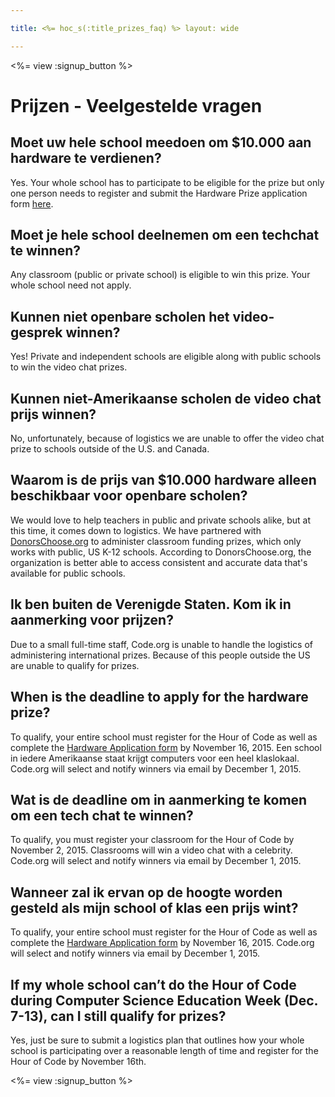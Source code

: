 ```yaml
---

title: <%= hoc_s(:title_prizes_faq) %> layout: wide

---
```


<%= view :signup_button %>

# Prijzen - Veelgestelde vragen

## Moet uw hele school meedoen om $10.000 aan hardware te verdienen?

Yes. Your whole school has to participate to be eligible for the prize but only one person needs to register and submit the Hardware Prize application form [here](<%= resolve_url('/prizes') %>).

## Moet je hele school deelnemen om een techchat te winnen?

Any classroom (public or private school) is eligible to win this prize. Your whole school need not apply.

## Kunnen niet openbare scholen het video-gesprek winnen?

Yes! Private and independent schools are eligible along with public schools to win the video chat prizes.

## Kunnen niet-Amerikaanse scholen de video chat prijs winnen?

No, unfortunately, because of logistics we are unable to offer the video chat prize to schools outside of the U.S. and Canada.

## Waarom is de prijs van $10.000 hardware alleen beschikbaar voor openbare scholen?

We would love to help teachers in public and private schools alike, but at this time, it comes down to logistics. We have partnered with [DonorsChoose.org](http://donorschoose.org) to administer classroom funding prizes, which only works with public, US K-12 schools. According to DonorsChoose.org, the organization is better able to access consistent and accurate data that's available for public schools.

## Ik ben buiten de Verenigde Staten. Kom ik in aanmerking voor prijzen?

Due to a small full-time staff, Code.org is unable to handle the logistics of administering international prizes. Because of this people outside the US are unable to qualify for prizes.

## When is the deadline to apply for the hardware prize?

To qualify, your entire school must register for the Hour of Code as well as complete the [Hardware Application form](<%= resolve_url('/prizes') %>) by November 16, 2015. Een school in iedere Amerikaanse staat krijgt computers voor een heel klaslokaal. Code.org will select and notify winners via email by December 1, 2015.

## Wat is de deadline om in aanmerking te komen om een tech chat te winnen?

To qualify, you must register your classroom for the Hour of Code by November 2, 2015. Classrooms will win a video chat with a celebrity. Code.org will select and notify winners via email by December 1, 2015.

## Wanneer zal ik ervan op de hoogte worden gesteld als mijn school of klas een prijs wint?

To qualify, your entire school must register for the Hour of Code as well as complete the [Hardware Application form](<%= resolve_url('/prizes') %>) by November 16, 2015. Code.org will select and notify winners via email by December 1, 2015.

## If my whole school can’t do the Hour of Code during Computer Science Education Week (Dec. 7-13), can I still qualify for prizes?

Yes, just be sure to submit a logistics plan that outlines how your whole school is participating over a reasonable length of time and register for the Hour of Code by November 16th.

<%= view :signup_button %>